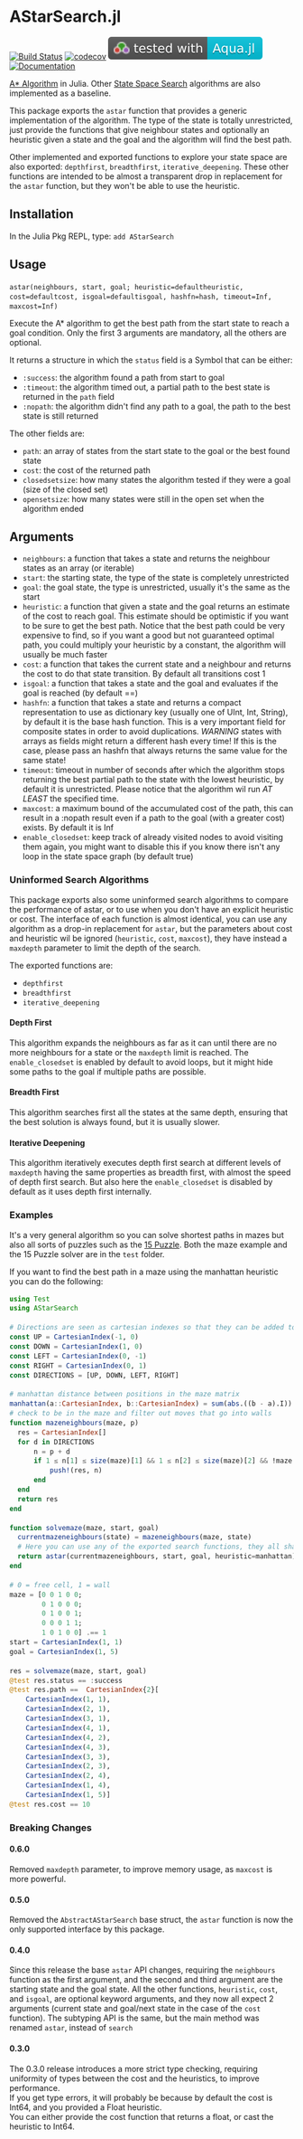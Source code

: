 # AStarSearch.jl
[![Build Status](https://github.com/PaoloSarti/AStarSearch.jl/workflows/CI/badge.svg)](https://github.com/PaoloSarti/AStarSearch.jl/actions?query=workflow%3ACI+branch%3Amaster)
[![codecov](https://codecov.io/gh/PaoloSarti/AStarSearch.jl/branch/main/graph/badge.svg?token=So4UrAd64G)](https://codecov.io/gh/PaoloSarti/AStarSearch.jl)
[![Aqua QA](https://raw.githubusercontent.com/JuliaTesting/Aqua.jl/master/badge.svg)](https://github.com/JuliaTesting/Aqua.jl)
[![Documentation](https://img.shields.io/badge/docs-stable-blue.svg)](https://paolosarti.github.io/AStarSearch.jl)


[A* Algorithm](https://en.wikipedia.org/wiki/A*_search_algorithm) in Julia. Other [State Space Search](https://en.wikipedia.org/wiki/State_space_search) algorithms are also implemented as a baseline.


This package exports the `astar` function that provides a generic implementation of the algorithm.
The type of the state is totally unrestricted, just provide the functions that give neighbour states and optionally an heuristic given a state and the goal and the algorithm will find the best path.

Other implemented and exported functions to explore your state space are also exported: `depthfirst`, `breadthfirst`, `iterative_deepening`. These other functions are intended to be almost a transparent drop in replacement for the `astar` function, but they won't be able to use the heuristic.

## Installation
In the Julia Pkg REPL, type: `add AStarSearch`

## Usage

`astar(neighbours, start, goal;
       heuristic=defaultheuristic, cost=defaultcost, isgoal=defaultisgoal, hashfn=hash, timeout=Inf, maxcost=Inf)`

Execute the A* algorithm to get the best path from the start state to reach a goal condition.
Only the first 3 arguments are mandatory, all the others are optional.

It returns a structure in which the `status` field is a Symbol that can be either:
- `:success`: the algorithm found a path from start to goal
- `:timeout`: the algorithm timed out, a partial path to the best state is returned in the `path` field
- `:nopath`: the algorithm didn't find any path to a goal, the path to the best state is still returned

The other fields are:
- `path`: an array of states from the start state to the goal or the best found state
- `cost`: the cost of the returned path
- `closedsetsize`: how many states the algorithm tested if they were a goal (size of the closed set)
- `opensetsize`: how many states were still in the open set when the algorithm ended

## Arguments
- `neighbours`: a function that takes a state and returns the neighbour states as an array (or iterable)
- `start`: the starting state, the type of the state is completely unrestricted
- `goal`: the goal state, the type is unrestricted, usually it's the same as the start
- `heuristic`: a function that given a state and the goal returns an estimate of the cost to reach goal. This estimate should be optimistic if you want to be sure to get the best path. Notice that the best path could be very expensive to find, so if you want a good but not guaranteed optimal path, you could multiply your heuristic by a constant, the algorithm will usually be much faster
- `cost`: a function that takes the current state and a neighbour and returns the cost to do that state transition. By default all transitions cost 1
- `isgoal`: a function that takes a state and the goal and evaluates if the goal is reached (by default ==)
- `hashfn`: a function that takes a state and returns a compact representation to use as dictionary key (usually one of UInt, Int, String), by default it is the base hash function. This is a very important field for composite states in order to avoid duplications. *WARNING* states with arrays as fields might return a different hash every time! If this is the case, please pass an hashfn that always returns the same value for the same state!
- `timeout`: timeout in number of seconds after which the algorithm stops returning the best partial path to the state with the lowest heuristic, by default it is unrestricted. Please notice that the algorithm wil run _AT LEAST_ the specified time.
- `maxcost`: a maximum bound of the accumulated cost of the path, this can result in a :nopath result even if a path to the goal (with a greater cost) exists. By default it is Inf
- `enable_closedset`: keep track of already visited nodes to avoid visiting them again, you might want to disable this if you know there isn't any loop in the state space graph (by default true)

### Uninformed Search Algorithms
This package exports also some uninformed search algorithms to compare the performance of astar, or to use when you don't have an explicit heuristic or cost. The interface of each function is almost identical, you can use any algorithm as a drop-in replacement for `astar`, but the parameters about cost and heuristic wil be ignored (`heuristic`, `cost`, `maxcost`), they have instead a `maxdepth` parameter to limit the depth of the search.

The exported functions are:
- `depthfirst`
- `breadthfirst`
- `iterative_deepening`

#### Depth First
This algorithm expands the neighbours as far as it can until there are no more neighbours for a state or the `maxdepth` limit is reached. The `enable_closedset` is enabled by default to avoid loops, but it might hide some paths to the goal if multiple paths are possible.

#### Breadth First
This algorithm searches first all the states at the same depth, ensuring that the best solution is always found, but it is usually slower.

#### Iterative Deepening
This algorithm iteratively executes depth first search at different levels of `maxdepth` having the same properties as breadth first, with almost the speed of depth first search. But also here the `enable_closedset` is disabled by default as it uses depth first internally.

### Examples
It's a very general algorithm so you can solve shortest paths in mazes but also all sorts of puzzles such as the [15 Puzzle](https://en.wikipedia.org/wiki/15_puzzle).
Both the maze example and the 15 Puzzle solver are in the `test` folder.

If you want to find the best path in a maze using the manhattan heuristic you can do the following:
```julia
using Test
using AStarSearch

# Directions are seen as cartesian indexes so that they can be added to a position to get the next position
const UP = CartesianIndex(-1, 0)
const DOWN = CartesianIndex(1, 0)
const LEFT = CartesianIndex(0, -1)
const RIGHT = CartesianIndex(0, 1)
const DIRECTIONS = [UP, DOWN, LEFT, RIGHT]

# manhattan distance between positions in the maze matrix
manhattan(a::CartesianIndex, b::CartesianIndex) = sum(abs.((b - a).I))
# check to be in the maze and filter out moves that go into walls
function mazeneighbours(maze, p)
  res = CartesianIndex[]
  for d in DIRECTIONS
      n = p + d
      if 1 ≤ n[1] ≤ size(maze)[1] && 1 ≤ n[2] ≤ size(maze)[2] && !maze[n]
          push!(res, n)
      end
  end
  return res
end

function solvemaze(maze, start, goal)
  currentmazeneighbours(state) = mazeneighbours(maze, state)
  # Here you can use any of the exported search functions, they all share the same interface, but they won't use the heuristic and the cost
  return astar(currentmazeneighbours, start, goal, heuristic=manhattan)
end

# 0 = free cell, 1 = wall
maze = [0 0 1 0 0;
        0 1 0 0 0;
        0 1 0 0 1;
        0 0 0 1 1;
        1 0 1 0 0] .== 1
start = CartesianIndex(1, 1)
goal = CartesianIndex(1, 5)

res = solvemaze(maze, start, goal)
@test res.status == :success
@test res.path ==  CartesianIndex{2}[
    CartesianIndex(1, 1),
    CartesianIndex(2, 1),
    CartesianIndex(3, 1),
    CartesianIndex(4, 1),
    CartesianIndex(4, 2),
    CartesianIndex(4, 3),
    CartesianIndex(3, 3),
    CartesianIndex(2, 3),
    CartesianIndex(2, 4),
    CartesianIndex(1, 4),
    CartesianIndex(1, 5)]
@test res.cost == 10
```

### Breaking Changes
#### 0.6.0
Removed `maxdepth` parameter, to improve memory usage, as `maxcost` is more powerful.

#### 0.5.0
Removed the `AbstractAStarSearch` base struct, the `astar` function is now the only supported interface by this package.

#### 0.4.0
Since this release the base `astar` API changes, requiring the `neighbours` function as the first argument, and the second and third argument are the starting state and the goal state. All the other functions, `heuristic`, `cost`, and `isgoal`, are optional keyword arguments, and they now all expect 2 arguments (current state and goal/next state in the case of the `cost` function).
The subtyping API is the same, but the main method was renamed `astar`, instead of `search`

#### 0.3.0
The 0.3.0 release introduces a more strict type checking, requiring uniformity of types between the cost and the heuristics, to improve performance.  
If you get type errors, it will probably be because by default the cost is Int64, and you provided a Float heuristic.  
You can either provide the cost function that returns a float, or cast the heuristic to Int64.
